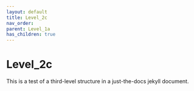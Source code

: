 ```yaml
---
layout: default
title: Level_2c
nav_order: 
parent: Level_1a
has_children: true
---
```


# Level_2c

This is a test of a third-level structure in a just-the-docs jekyll document.